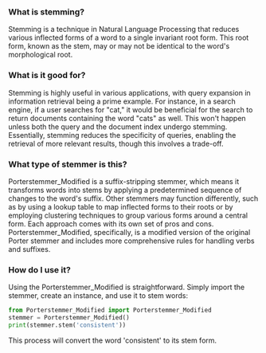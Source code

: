 ### What is stemming?

Stemming is a technique in Natural Language Processing that reduces various inflected forms of a word to a single invariant root form. This root form, known as the stem, may or may not be identical to the word's morphological root.

### What is it good for?

Stemming is highly useful in various applications, with query expansion in information retrieval being a prime example. For instance, in a search engine, if a user searches for "cat," it would be beneficial for the search to return documents containing the word "cats" as well. This won't happen unless both the query and the document index undergo stemming. Essentially, stemming reduces the specificity of queries, enabling the retrieval of more relevant results, though this involves a trade-off.

### What type of stemmer is this?

Porterstemmer_Modified is a suffix-stripping stemmer, which means it transforms words into stems by applying a predetermined sequence of changes to the word's suffix. Other stemmers may function differently, such as by using a lookup table to map inflected forms to their roots or by employing clustering techniques to group various forms around a central form. Each approach comes with its own set of pros and cons. Porterstemmer_Modified, specifically, is a modified version of the original Porter stemmer and includes more comprehensive rules for handling verbs and suffixes.

### How do I use it?

Using the Porterstemmer_Modified is straightforward. Simply import the stemmer, create an instance, and use it to stem words:

```python
from Porterstemmer_Modified import Porterstemmer_Modified
stemmer = Porterstemmer_Modified()
print(stemmer.stem('consistent'))
```

This process will convert the word 'consistent' to its stem form.